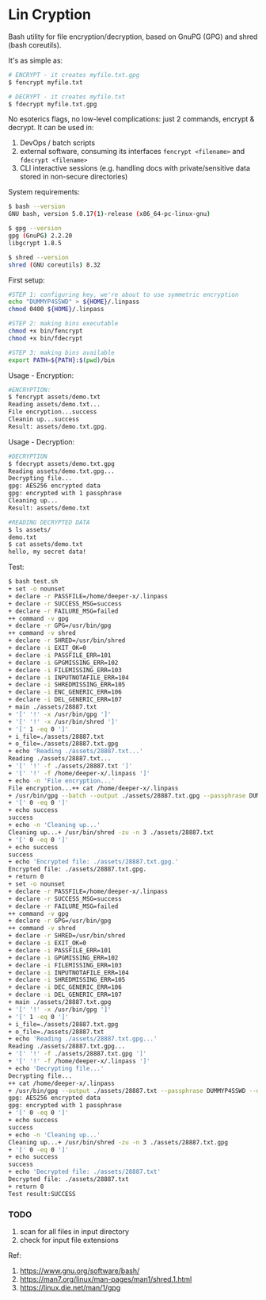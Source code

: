# Lin Cryption

Bash utility for file encryption/decryption, based on GnuPG (GPG) and shred (bash coreutils).

It's as simple as:
```sh
# ENCRYPT - it creates myfile.txt.gpg 
$ fencrypt myfile.txt

# DECRYPT - it creates myfile.txt
$ fdecrypt myfile.txt.gpg
```
No esoterics flags, no low-level complications: just 2 commands, encrypt & decrypt.
It can be used in:
1. DevOps / batch scripts
2. external software, consuming its interfaces ```fencrypt <filename>``` and ```fdecrypt <filename>``` 
3. CLI interactive sessions (e.g. handling docs with private/sensitive data stored in non-secure directories)  

System requirements:
```sh
$ bash --version
GNU bash, version 5.0.17(1)-release (x86_64-pc-linux-gnu)

$ gpg --version
gpg (GnuPG) 2.2.20
libgcrypt 1.8.5

$ shred --version
shred (GNU coreutils) 8.32
```

First setup:
```sh
#STEP 1: configuring key, we're about to use symmetric encryption
echo "DUMMYP4SSWD" > ${HOME}/.linpass
chmod 0400 ${HOME}/.linpass

#STEP 2: making bins executable
chmod +x bin/fencrypt
chmod +x bin/fdecrypt

#STEP 3: making bins available
export PATH=${PATH}:$(pwd)/bin
```

Usage - Encryption:
```sh
#ENCRYPTION:
$ fencrypt assets/demo.txt 
Reading assets/demo.txt...
File encryption...success
Cleanin up...success
Result: assets/demo.txt.gpg.
```

Usage - Decryption:
```sh
#DECRYPTION
$ fdecrypt assets/demo.txt.gpg 
Reading assets/demo.txt.gpg...
Decrypting file...
gpg: AES256 encrypted data
gpg: encrypted with 1 passphrase
Cleaning up...
Result: assets/demo.txt

#READING DECRYPTED DATA
$ ls assets/
demo.txt
$ cat assets/demo.txt 
hello, my secret data!
```

Test:
```sh
$ bash test.sh 
+ set -o nounset
+ declare -r PASSFILE=/home/deeper-x/.linpass
+ declare -r SUCCESS_MSG=success
+ declare -r FAILURE_MSG=failed
++ command -v gpg
+ declare -r GPG=/usr/bin/gpg
++ command -v shred
+ declare -r SHRED=/usr/bin/shred
+ declare -i EXIT_OK=0
+ declare -i PASSFILE_ERR=101
+ declare -i GPGMISSING_ERR=102
+ declare -i FILEMISSING_ERR=103
+ declare -i INPUTNOTAFILE_ERR=104
+ declare -i SHREDMISSING_ERR=105
+ declare -i ENC_GENERIC_ERR=106
+ declare -i DEL_GENERIC_ERR=107
+ main ./assets/28887.txt
+ '[' '!' -x /usr/bin/gpg ']'
+ '[' '!' -x /usr/bin/shred ']'
+ '[' 1 -eq 0 ']'
+ i_file=./assets/28887.txt
+ o_file=./assets/28887.txt.gpg
+ echo 'Reading ./assets/28887.txt...'
Reading ./assets/28887.txt...
+ '[' '!' -f ./assets/28887.txt ']'
+ '[' '!' -f /home/deeper-x/.linpass ']'
+ echo -n 'File encryption...'
File encryption...++ cat /home/deeper-x/.linpass
+ /usr/bin/gpg --batch --output ./assets/28887.txt.gpg --passphrase DUMMYP4SSWD --symmetric ./assets/28887.txt
+ '[' 0 -eq 0 ']'
+ echo success
success
+ echo -n 'Cleaning up...'
Cleaning up...+ /usr/bin/shred -zu -n 3 ./assets/28887.txt
+ '[' 0 -eq 0 ']'
+ echo success
success
+ echo 'Encrypted file: ./assets/28887.txt.gpg.'
Encrypted file: ./assets/28887.txt.gpg.
+ return 0
+ set -o nounset
+ declare -r PASSFILE=/home/deeper-x/.linpass
+ declare -r SUCCESS_MSG=success
+ declare -r FAILURE_MSG=failed
++ command -v gpg
+ declare -r GPG=/usr/bin/gpg
++ command -v shred
+ declare -r SHRED=/usr/bin/shred
+ declare -i EXIT_OK=0
+ declare -i PASSFILE_ERR=101
+ declare -i GPGMISSING_ERR=102
+ declare -i FILEMISSING_ERR=103
+ declare -i INPUTNOTAFILE_ERR=104
+ declare -i SHREDMISSING_ERR=105
+ declare -i DEC_GENERIC_ERR=106
+ declare -i DEL_GENERIC_ERR=107
+ main ./assets/28887.txt.gpg
+ '[' '!' -x /usr/bin/gpg ']'
+ '[' 1 -eq 0 ']'
+ i_file=./assets/28887.txt.gpg
+ o_file=./assets/28887.txt
+ echo 'Reading ./assets/28887.txt.gpg...'
Reading ./assets/28887.txt.gpg...
+ '[' '!' -f ./assets/28887.txt.gpg ']'
+ '[' '!' -f /home/deeper-x/.linpass ']'
+ echo 'Decrypting file...'
Decrypting file...
++ cat /home/deeper-x/.linpass
+ /usr/bin/gpg --output ./assets/28887.txt --passphrase DUMMYP4SSWD --decrypt --batch ./assets/28887.txt.gpg
gpg: AES256 encrypted data
gpg: encrypted with 1 passphrase
+ '[' 0 -eq 0 ']'
+ echo success
success
+ echo -n 'Cleaning up...'
Cleaning up...+ /usr/bin/shred -zu -n 3 ./assets/28887.txt.gpg
+ '[' 0 -eq 0 ']'
+ echo success
success
+ echo 'Decrypted file: ./assets/28887.txt'
Decrypted file: ./assets/28887.txt
+ return 0
Test result:SUCCESS
```

### TODO
1. scan for all files in input directory
2. check for input file extensions



Ref:
1. https://www.gnu.org/software/bash/
2. https://man7.org/linux/man-pages/man1/shred.1.html
3. https://linux.die.net/man/1/gpg
